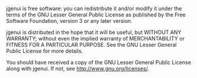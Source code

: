 jgenui is free software: you can redistribute it and/or modify
it under the terms of the GNU Lesser General Public License as published by
the Free Software Foundation, version 3 or any later version.

jgenui is distributed in the hope that it will be useful,
but WITHOUT ANY WARRANTY; without even the implied warranty of
MERCHANTABILITY or FITNESS FOR A PARTICULAR PURPOSE.  See the
GNU Lesser General Public License for more details.

You should have received a copy of the GNU Lesser General Public License
along with jgenui.  If not, see <http://www.gnu.org/licenses/>.
